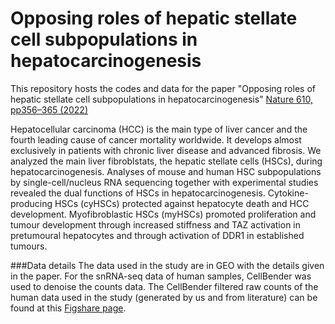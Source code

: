 # Opposing roles of hepatic stellate cell subpopulations in hepatocarcinogenesis
This repository hosts the codes and data for the paper "Opposing roles of hepatic stellate cell subpopulations in hepatocarcinogenesis" [Nature 610, pp356–365 (2022)](https://www.nature.com/articles/s41586-022-05289-6)


Hepatocellular carcinoma (HCC) is the main type of liver cancer and the fourth leading cause of cancer mortality worldwide. It develops almost exclusively in patients with chronic liver disease and advanced fibrosis. We analyzed the main liver fibroblstats, the hepatic stellate cells (HSCs), during hepatocarcinogenesis. Analyses of mouse and human HSC subpopulations by single-cell/nucleus RNA sequencing together with experimental studies revealed the dual functions of HSCs in hepatocarcinogenesis. Cytokine-producing HSCs (cyHSCs) protected against hepatocyte death and HCC development. Myofibroblastic HSCs (myHSCs) promoted proliferation and tumour development through increased stiffness and TAZ activation in pretumoural hepatocytes and through activation of DDR1 in established tumours.

###Data details
The data used in the study are in GEO with the details given in the paper. For the snRNA-seq data of human samples, CellBender was used to denoise the counts data. The CellBender filtered raw counts of the human data used in the study (generated by us and from literature) can be found at this [Figshare page](https://figshare.com/articles/dataset/Opposing_roles_of_hepatic_stellate_cell_subpopulations_in_hepatocarcinogenesis/21424608).



